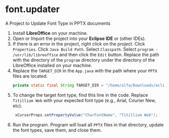 # font.updater
A Project to Update Font Type in PPTX documents 

1. Install **LibreOffice** on your machine.
2. Open or Import the project into your **Eclipse IDE** or (other IDEs).
3. If there is an error in the project, right click on the project. Click `Properties`. Click `Java Build Path`. Select `Classpath`. Select `program - /usr/lib/libreoffice` and then click the `Edit` button. Replace the path with the directory of the `program` directory under the directory of the LibreOffice installed on your machine. 
4. Replace the `TARGET_DIR` in the `App.java` with the path where your `PPTX` files are located.
	```Java
    private static final String TARGET_DIR = "/home/alfa/Downloads/eclipse/workspace/Test/";
    ```
5. To change the target font type, find this line in the code. Replace `Titillium Web` with your expected font type (e.g., Arial, Courier New, etc). 
   ```Java
    xCursorProps.setPropertyValue("CharFontName", "Titillium Web");
   ```
6. Run the program. Program will load all `PPTX` files in that directory, update the font types, save them, and close them.
